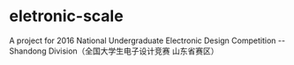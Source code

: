 # eletronic-scale

A project for 2016 National Undergraduate Electronic Design Competition -- Shandong Division（全国大学生电子设计竞赛 山东省赛区）


